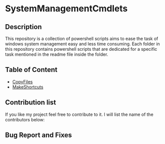 # SystemManagementCmdlets

## Description
This repository is a collection of powershell scripts aims to ease the task of windows system management easy and less time consuming.
Each folder in this repository contains powershell scripts that are dedicated for a specific task mentioned in the readme file inside the folder.

## Table of Content
- [CopyFiles](CopyFiles/readme.md)
- [MakeShortcuts](MakeShortcuts/readme.md)

## Contribution list
If you like my project feel free to contribute to it. I will list the name of the contributors below:

## Bug Report and Fixes
       
